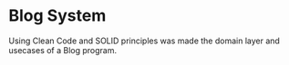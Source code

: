 # Blog System
Using Clean Code and SOLID principles was made the domain layer and usecases of a Blog program.
